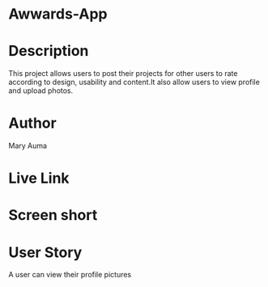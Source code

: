 # Awwards-App
# Description
This project allows users to post their projects for other users to rate according to design, usability and content.It also allow users to view profile and upload photos.
# Author 
Mary Auma
# Live Link

# Screen short

# User Story
A user can view their profile pictures
